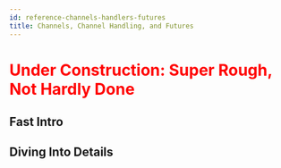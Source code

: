 ```yaml
---
id: reference-channels-handlers-futures
title: Channels, Channel Handling, and Futures
---
```


<h1><font color="red">Under Construction: Super Rough, Not Hardly Done</font></h1>

## Fast Intro

## Diving Into Details
